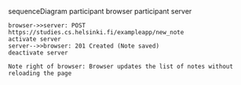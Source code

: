 sequenceDiagram
    participant browser
    participant server

    browser->>server: POST https://studies.cs.helsinki.fi/exampleapp/new_note
    activate server
    server-->>browser: 201 Created (Note saved)
    deactivate server

    Note right of browser: Browser updates the list of notes without reloading the page